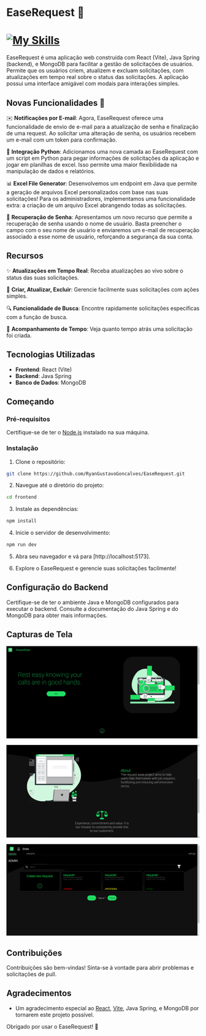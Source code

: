 # EaseRequest 🚀

# [![My Skills](https://skillicons.dev/icons?i=java,spring,vite,react,mongo,css,python)](https://skillicons.dev)

EaseRequest é uma aplicação web construída com React (Vite), Java Spring (backend), e MongoDB para facilitar a gestão de solicitações de usuários. Permite que os usuários criem, atualizem e excluam solicitações, com atualizações em tempo real sobre o status das solicitações. A aplicação possui uma interface amigável com modais para interações simples.

## Novas Funcionalidades 🌟
✉️ **Notificações por E-mail**: Agora, EaseRequest oferece uma funcionalidade de envio de e-mail para a atualização de senha e finalização de uma request. Ao solicitar uma alteração de senha, os usuários recebem um e-mail com um token para confirmação.

🐍 **Integração Python**: Adicionamos uma nova camada ao EaseRequest com um script em Python para pegar informações de solicitações da aplicação e jogar em planilhas de excel. Isso permite uma maior flexibilidade na manipulação de dados e relatórios.

📊  **Excel File Generator**: Desenvolvemos um endpoint em Java que permite a geração de arquivos Excel personalizados com base nas suas solicitações! Para os administradores, implementamos uma funcionalidade extra: a criação de um arquivo Excel abrangendo todas as solicitações.

🔐 **Recuperação de Senha**: Apresentamos um novo recurso que permite a recuperação de senha usando o nome de usuário. Basta preencher o campo com o seu nome de usuário e enviaremos um e-mail de recuperação associado a esse nome de usuário, reforçando a segurança da sua conta.

## Recursos

✨ **Atualizações em Tempo Real**: Receba atualizações ao vivo sobre o status das suas solicitações.

📝 **Criar, Atualizar, Excluir**: Gerencie facilmente suas solicitações com ações simples.

🔍 **Funcionalidade de Busca**: Encontre rapidamente solicitações específicas com a função de busca.

📆 **Acompanhamento de Tempo**: Veja quanto tempo atrás uma solicitação foi criada.


## Tecnologias Utilizadas

- **Frontend**: React (Vite)
- **Backend**: Java Spring
- **Banco de Dados**: MongoDB

## Começando

### Pré-requisitos

Certifique-se de ter o [Node.js](https://nodejs.org/) instalado na sua máquina.

### Instalação

1. Clone o repositório:

```bash
git clone https://github.com/RyanGustavoGoncalves/EaseRequest.git
```

2. Navegue até o diretório do projeto:

```bash
cd frontend
```

3. Instale as dependências:

```bash
npm install
```

4. Inicie o servidor de desenvolvimento:

```bash
npm run dev
```

5. Abra seu navegador e vá para [http://localhost:5173].

6. Explore o EaseRequest e gerencie suas solicitações facilmente!

## Configuração do Backend

Certifique-se de ter o ambiente Java e MongoDB configurados para executar o backend. Consulte a documentação do Java Spring e do MongoDB para obter mais informações.

## Capturas de Tela

![Captura de Tela 1](frontend/src/assets/HomeEaseRequest.png)

![Captura de Tela 2](frontend/src/assets/AboutHomeEaseRequest.png)

![Captura de Tela 3](frontend/src/assets/Request.png)

## Contribuições

Contribuições são bem-vindas! Sinta-se à vontade para abrir problemas e solicitações de pull.

## Agradecimentos

- Um agradecimento especial ao [React](https://reactjs.org/), [Vite](https://vitejs.dev/), Java Spring, e MongoDB por tornarem este projeto possível.

Obrigado por usar o EaseRequest! 🌟
